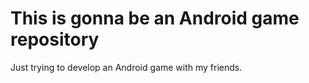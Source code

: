 # This is gonna be an Android game repository
Just trying to develop an Android game with my friends.
